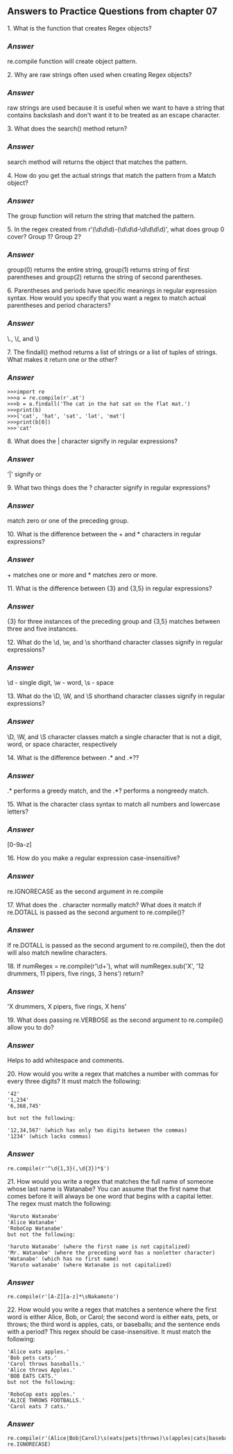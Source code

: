 <h2>Answers to Practice Questions from chapter 07</h2>

<p>1. What is the function that creates Regex objects?</p>
<h3><i>Answer</i></h3>
<p>re.compile function will create object pattern.</p>

<p>2. Why are raw strings often used when creating Regex objects?</p>
<h3><i>Answer</i></h3>
<p>raw strings are used because it is useful when we want to have a string that contains backslash and don't want it to be treated as an escape character.</p>

<p>3. What does the search() method return?</p>
<h3><i>Answer</i></h3>
<p>search method will returns the object that matches the pattern.</p>

<p>4. How do you get the actual strings that match the pattern from a Match object?</p>
<h3><i>Answer</i></h3>
<p>The group function will return the string that matched the pattern.</p>

<p>5. In the regex created from r'(\d\d\d)-(\d\d\d-\d\d\d\d)', what does group 0 cover? Group 1? Group 2?</p>
<h3><i>Answer</i></h3>
<p>group(0) returns the entire string, group(1) returns string of first parentheses and group(2) returns the string of second parentheses.</p>

<p>6. Parentheses and periods have specific meanings in regular expression syntax. How would you specify that you want a regex to match actual parentheses and period characters?</p>
<h3><i>Answer</i></h3>
<p>\., \(, and \)</p>

<p>7. The findall() method returns a list of strings or a list of tuples of strings. What makes it return one or the other?</p>
<h3><i>Answer</i></h3>

```
>>>import re
>>>a = re.compile(r'.at')
>>>b = a.findall('The cat in the hat sat on the flat mat.')
>>>print(b)
>>>['cat', 'hat', 'sat', 'lat', 'mat']
>>>print(b[0])
>>>'cat'
```

<p>8. What does the | character signify in regular expressions?</p>
<h3><i>Answer</i></h3>
<p>'|' signify or</p>

<p>9. What two things does the ? character signify in regular expressions?</p>
<h3><i>Answer</i></h3>
<p>match zero or one of the preceding group.</p>

<p>10. What is the difference between the + and * characters in regular expressions?</p>
<h3><i>Answer</i></h3>
<p>+ matches one or more and * matches zero or more.</p>

<p>11. What is the difference between {3} and {3,5} in regular expressions?</p>
<h3><i>Answer</i></h3>
<p>{3} for three instances of the preceding group and {3,5} matches between three and five instances.</p>

<p>12. What do the \d, \w, and \s shorthand character classes signify in regular expressions?</p>
<h3><i>Answer</i></h3>
<p>\d - single digit, \w - word, \s - space</p>

<p>13. What do the \D, \W, and \S shorthand character classes signify in regular expressions?</p>
<h3><i>Answer</i></h3>
<p>\D, \W, and \S character classes match a single character that is not a digit, word, or space character, respectively</p>

<p>14. What is the difference between .* and .*??</p>
<h3><i>Answer</i></h3>
<p>.* performs a greedy match, and the .*? performs a nongreedy match.</p>

<p>15. What is the character class syntax to match all numbers and lowercase letters?</p>
<h3><i>Answer</i></h3>
<p>[0-9a-z]</p>

<p>16. How do you make a regular expression case-insensitive?</p>
<h3><i>Answer</i></h3>
<p>re.IGNORECASE as the second argument in re.compile</p>

<p>17. What does the . character normally match? What does it match if re.DOTALL is passed as the second argument to re.compile()?</p>
<h3><i>Answer</i></h3>
<p>If re.DOTALL is passed as the second argument to re.compile(), then the dot will also match newline characters.</p>

<p>18. If numRegex = re.compile(r'\d+'), what will numRegex.sub('X', '12 drummers, 11 pipers, five rings, 3 hens') return?</p>
<h3><i>Answer</i></h3>
<p>'X drummers, X pipers, five rings, X hens'</p>

<p>19. What does passing re.VERBOSE as the second argument to re.compile() allow you to do?</p>
<h3><i>Answer</i></h3>
<p>Helps to add whitespace and comments.</p>

<p>20. How would you write a regex that matches a number with commas for every three digits? It must match the following:</p>

```
'42'
'1,234'
'6,368,745'

but not the following:

'12,34,567' (which has only two digits between the commas)
'1234' (which lacks commas)
```
<h3><i>Answer</i></h3>

```
re.compile(r'^\d{1,3}(,\d{3})*$')
```

<p>21. How would you write a regex that matches the full name of someone whose last name is Watanabe? You can assume that the first name that comes before it will always be one word that begins with a capital letter. The regex must match the following:</p>

```
'Haruto Watanabe'
'Alice Watanabe'
'RoboCop Watanabe'
but not the following:

'haruto Watanabe' (where the first name is not capitalized)
'Mr. Watanabe' (where the preceding word has a nonletter character)
'Watanabe' (which has no first name)
'Haruto watanabe' (where Watanabe is not capitalized)
```

<h3><i>Answer</i></h3>

```
re.compile(r'[A-Z][a-z]*\sNakamoto')
```

<p>22. How would you write a regex that matches a sentence where the first word is either Alice, Bob, or Carol; the second word is either eats, pets, or throws; the third word is apples, cats, or baseballs; and the sentence ends with a period? This regex should be case-insensitive. It must match the following:</p>

```
'Alice eats apples.'
'Bob pets cats.'
'Carol throws baseballs.'
'Alice throws Apples.'
'BOB EATS CATS.'
but not the following:

'RoboCop eats apples.'
'ALICE THROWS FOOTBALLS.'
'Carol eats 7 cats.'
```

<h3><i>Answer</i></h3>

```
re.compile(r'(Alice|Bob|Carol)\s(eats|pets|throws)\s(apples|cats|baseballs)\.', re.IGNORECASE)
```

